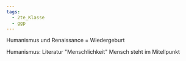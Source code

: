 ```yaml
---
tags:
  - 2te_Klasse
  - ggp
---
```

Humanismus und Renaissance = Wiedergeburt

Humanismus: Literatur "Menschlichkeit" Mensch steht im Mitellpunkt

